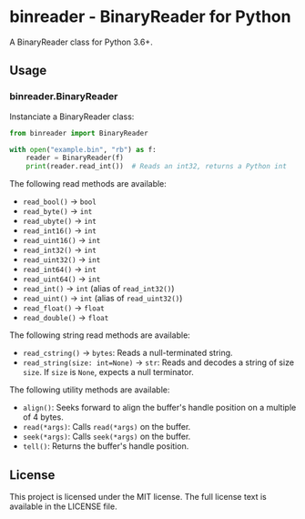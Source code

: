# binreader - BinaryReader for Python

A BinaryReader class for Python 3.6+.


## Usage

### binreader.BinaryReader

Instanciate a BinaryReader class:

```py
from binreader import BinaryReader

with open("example.bin", "rb") as f:
	reader = BinaryReader(f)
	print(reader.read_int())  # Reads an int32, returns a Python int
```

The following read methods are available:

- `read_bool()` -> `bool`
- `read_byte()` -> `int`
- `read_ubyte()` -> `int`
- `read_int16()` -> `int`
- `read_uint16()` -> `int`
- `read_int32()` -> `int`
- `read_uint32()` -> `int`
- `read_int64()` -> `int`
- `read_uint64()` -> `int`
- `read_int()` -> `int` (alias of `read_int32()`)
- `read_uint()` -> `int` (alias of `read_uint32()`)
- `read_float()` -> `float`
- `read_double()` -> `float`

The following string read methods are available:

- `read_cstring()` -> `bytes`: Reads a null-terminated string.
- `read_string(size: int=None)` -> `str`: Reads and decodes a string of size `size`. If `size` is `None`, expects a null terminator.

The following utility methods are available:

- `align()`: Seeks forward to align the buffer's handle position on a multiple of 4 bytes.
- `read(*args)`: Calls `read(*args)` on the buffer.
- `seek(*args)`: Calls `seek(*args)` on the buffer.
- `tell()`: Returns the buffer's handle position.


## License

This project is licensed under the MIT license. The full license text is
available in the LICENSE file.
